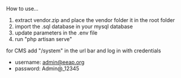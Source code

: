 How to use...

 1. extract vendor.zip and  place the vendor folder it in the root folder
 2. import the .sql database in your mysql database
 3. update parameters in the .env file
 4. run "php artisan serve"

 for CMS add "/system" in the url bar and log in with credentials
 - username: admin@eeap.org
 - password: Admin@_12345